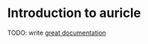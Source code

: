 # Introduction to auricle

TODO: write [great documentation](http://jacobian.org/writing/what-to-write/)
